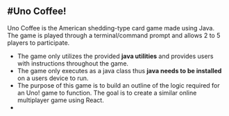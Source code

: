 #**Uno Coffee!**
-----------
Uno Coffee is the American shedding-type card game made using Java. The game is played through a terminal/command prompt and allows 2 to 5 players to participate.

 - The game only utilizes the provided **java utilities** and provides users with instructions throughout the game.
 - The game only executes as a java class thus **java needs to be installed** on a users device to run.
 - The purpose of this game is to build an outline of the logic required for an Uno! game to function. The goal is to create a similar online multiplayer game using React.
 - 
